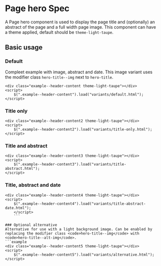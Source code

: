﻿# Page hero Spec

A Page hero component is used to display the page title and (optionally) an abstract of the page and a full width page image.
This component can have a theme applied, default should be <code>theme-light-taupe</code>.


## Basic usage

### Default
Compleet example with image, abstract and date. This image variant uses the modifier class <code>hero-title--img</code> next to <code>hero-title</code>.
```example
<div class="example--header-content theme-light-taupe"></div>
<script>
	$(".example--header-content").load("variants/default.html");
</script>
```

### Title only
```example
<div class="example--header-content2 theme-light-taupe"></div>
<script>
	$(".example--header-content2").load("variants/title-only.html");
</script>
```

### Title and abstract
```example
<div class="example--header-content3 theme-light-taupe"></div>
<script>
	$(".example--header-content3").load("variants/title-abstract.html");
</script>
```

### Title, abstract and date
```example
<div class="example--header-content4 theme-light-taupe"></div>
<script>
	$(".example--header-content4").load("variants/title-abstract-date.html");
	</script>
	```

### Optional alternative
Alternative for use with a light background image. Can be enabled by replacing the modifier class <code>hero-title--img</code> with <code>hero-title--alt-img</code>.
```example
<div class="example--header-content5 theme-light-taupe"></div>
<script>
	$(".example--header-content5").load("variants/alternative.html");
</script>
```
